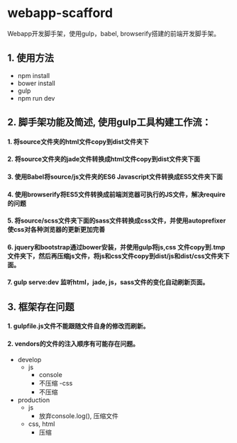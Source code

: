 # webapp-scafford
Webapp开发脚手架，使用gulp，babel, browserify搭建的前端开发脚手架。

## 1. 使用方法
  - npm install
  - bower install
  - gulp
  - npm run dev
  
## 2. 脚手架功能及简述, 使用gulp工具构建工作流：
  #### 1. 将source文件夹的html文件copy到dist文件夹下
  #### 2. 将source文件夹的jade文件转换成html文件copy到dist文件夹下面
  #### 3. 使用Babel将source/js文件夹的ES6 Javascript文件转换成ES5文件夹下面
  #### 4. 使用browserify将ES5文件转换成前端浏览器可执行的JS文件，解决require的问题
  #### 5. 将source/scss文件夹下面的sass文件转换成css文件，并使用autoprefixer使css对各种浏览器的更新更加完善
  #### 6. jquery和bootstrap通过bower安装，并使用gulp将js,css 文件copy到.tmp文件夹下，然后再压缩js文件，将js和css文件copy到dist/js和dist/css文件夹下面。
  #### 7. gulp serve:dev 监听html，jade, js，sass文件的变化自动刷新页面。

## 3. 框架存在问题
  #### 1. gulpfile.js文件不能跟随文件自身的修改而刷新。
  #### 2. vendors的文件的注入顺序有可能存在问题。


- develop
  - js
    - console
    - 不压缩
  -css
    - 不压缩  
- production
  - js    
    - 放弃console.log(), 压缩文件
  - css, html
    - 压缩
